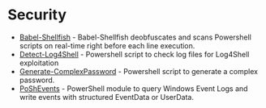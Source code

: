 # Security

- [Babel-Shellfish](https://github.com/OmerYa/Babel-Shellfish) - Babel-Shellfish deobfuscates and scans Powershell scripts on real-time right before each line execution. 
- [Detect-Log4Shell](https://github.com/ValtteriL/Detect-Log4Shell) - Powershell script to check log files for Log4Shell exploitation 
- [Generate-ComplexPassword](https://github.com/BlueTeamSteve/Generate-ComplexPassword) - Powershell script to generate a complex password.
- [PoShEvents](https://github.com/thedavecarroll/PoShEvents) - PowerShell module to query Windows Event Logs and write events with structured EventData or UserData.
